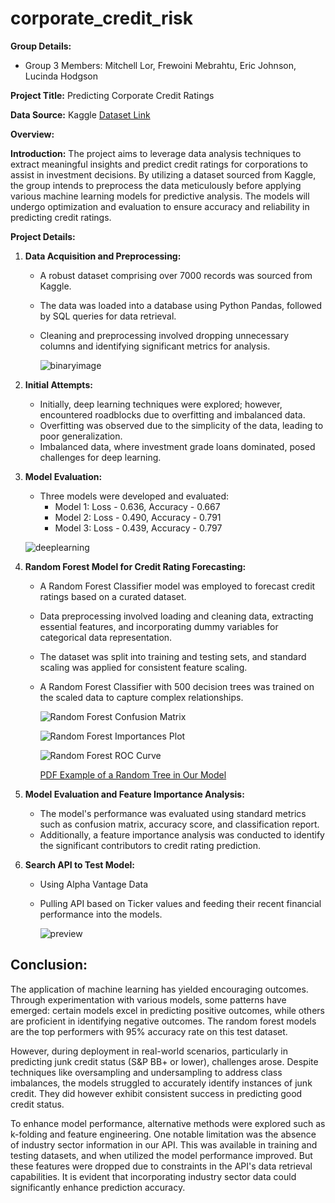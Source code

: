 # corporate_credit_risk

**Group Details:**
- Group 3 Members: Mitchell Lor, Frewoini Mebrahtu, Eric Johnson, Lucinda Hodgson

**Project Title:** Predicting Corporate Credit Ratings

**Data Source:** Kaggle
[Dataset Link](https://www.kaggle.com/datasets/kirtandelwadia/corporate-credit-rating-with-financial-ratios)

**Overview:**

**Introduction:**
The project aims to leverage data analysis techniques to extract meaningful insights and predict credit ratings for corporations to assist in investment decisions. By utilizing a dataset sourced from Kaggle, the group intends to preprocess the data meticulously before applying various machine learning models for predictive analysis. The models will undergo optimization and evaluation to ensure accuracy and reliability in predicting credit ratings.

**Project Details:**

1. **Data Acquisition and Preprocessing:**
   - A robust dataset comprising over 7000 records was sourced from Kaggle.
   - The data was loaded into a database using Python Pandas, followed by SQL queries for data retrieval.
   - Cleaning and preprocessing involved dropping unnecessary columns and identifying significant metrics for analysis.
  
     ![binaryimage](img/agencies/RatingAgency.png)

2. **Initial Attempts:**
   - Initially, deep learning techniques were explored; however, encountered roadblocks due to overfitting and imbalanced data.
   - Overfitting was observed due to the simplicity of the data, leading to poor generalization.
   - Imbalanced data, where investment grade loans dominated, posed challenges for deep learning.

3. **Model Evaluation:**
   - Three models were developed and evaluated:
     - Model 1: Loss - 0.636, Accuracy - 0.667
     - Model 2: Loss - 0.490, Accuracy - 0.791
     - Model 3: Loss - 0.439, Accuracy - 0.797

   ![deeplearning](img/models/deeplearning/model5_plot.png)

5. **Random Forest Model for Credit Rating Forecasting:**
   - A Random Forest Classifier model was employed to forecast credit ratings based on a curated dataset.
   - Data preprocessing involved loading and cleaning data, extracting essential features, and incorporating dummy variables for categorical data representation.
   - The dataset was split into training and testing sets, and standard scaling was applied for consistent feature scaling.
   - A Random Forest Classifier with 500 decision trees was trained on the scaled data to capture complex relationships.
  
     
      ![Random Forest Confusion Matrix](img/models/random_forest/model5_confusion_matrix.png)

      ![Random Forest Importances Plot](img/models/random_forest/model5_importances_plot.png)

      ![Random Forest ROC Curve](img/models/random_forest/model5_roc_curve.png)

      [PDF Example of a Random Tree in Our Model](img/models/random_forest/model5_random_tree.pdf)

6. **Model Evaluation and Feature Importance Analysis:**
   - The model's performance was evaluated using standard metrics such as confusion matrix, accuracy score, and classification report.
   - Additionally, a feature importance analysis was conducted to identify the significant contributors to credit rating prediction.

7. **Search API to Test Model:**
   - Using Alpha Vantage Data
   - Pulling API based on Ticker values and feeding their recent financial performance into the models.
   
     ![preview](img/preview.gif)


## **Conclusion:**
The application of machine learning has yielded encouraging outcomes. Through experimentation with various models, some patterns have emerged: certain models excel in predicting positive outcomes, while others are proficient in identifying negative outcomes. The random forest models are the top performers with 95% accuracy rate on this test dataset.

However, during deployment in real-world scenarios, particularly in predicting junk credit status (S&P BB+ or lower), challenges arose. Despite techniques like oversampling and undersampling to address class imbalances, the models struggled to accurately identify instances of junk credit. They did however exhibit consistent success in predicting good credit status.

To enhance model performance, alternative methods were explored such as k-folding and feature engineering. One notable limitation was the absence of industry sector information in our API. This was available in training and testing datasets, and when utilized the model performance improved. But these features were dropped due to constraints in the API's data retrieval capabilities. It is evident that incorporating industry sector data could significantly enhance prediction accuracy.


